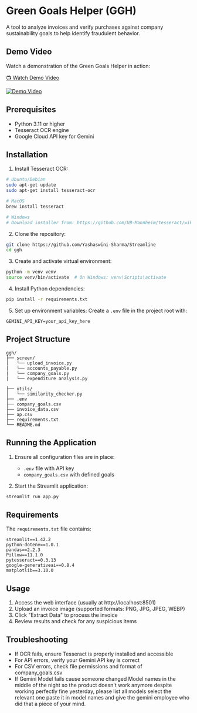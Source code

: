 # Green Goals Helper (GGH)

A tool to analyze invoices and verify purchases against company sustainability goals to help identify fraudulent behavior.

## Demo Video

Watch a demonstration of the Green Goals Helper in action:

[📺 Watch Demo Video](https://drive.google.com/file/d/1Kz7YBiLT4-nGxouNvckboLn3FVevzwr0/view?usp=sharing)

[![Demo Video](https://img.shields.io/badge/Watch-Demo_Video-red?style=for-the-badge&logo=google-drive)](https://drive.google.com/file/d/1Kz7YBiLT4-nGxouNvckboLn3FVevzwr0/view?usp=sharing)


## Prerequisites

- Python 3.11 or higher
- Tesseract OCR engine
- Google Cloud API key for Gemini

## Installation

1. Install Tesseract OCR:
```bash
# Ubuntu/Debian
sudo apt-get update
sudo apt-get install tesseract-ocr

# MacOS
brew install tesseract

# Windows
# Download installer from: https://github.com/UB-Mannheim/tesseract/wiki
```

2. Clone the repository:
```bash
git clone https://github.com/Yashaswini-Sharma/Streamline
cd ggh
```

3. Create and activate virtual environment:
```bash
python -m venv venv
source venv/bin/activate  # On Windows: venv\Scripts\activate
```

4. Install Python dependencies:
```bash
pip install -r requirements.txt
```

5. Set up environment variables:
Create a `.env` file in the project root with:
```
GEMINI_API_KEY=your_api_key_here
```

## Project Structure

```
ggh/
├── screen/
│   └── upload_invoice.py
|   └── accounts_payable.py
|   └── company_goals.py
|   └── expenditure analysis.py

├── utils/
│   └── similarity_checker.py
├── .env
├── company_goals.csv
├── invoice_data.csv
├── ap.csv
├── requirements.txt
└── README.md
```

## Running the Application

1. Ensure all configuration files are in place:
   - `.env` file with API key
   - `company_goals.csv` with defined goals

2. Start the Streamlit application:
```bash
streamlit run app.py
```

## Requirements

The `requirements.txt` file contains:
```
streamlit==1.42.2
python-dotenv==1.0.1
pandas==2.2.3
Pillow==11.1.0
pytesseract==0.3.13
google-generativeai==0.8.4
matplotlib==3.10.0
```

## Usage

1. Access the web interface (usually at http://localhost:8501)
2. Upload an invoice image (supported formats: PNG, JPG, JPEG, WEBP)
3. Click "Extract Data" to process the invoice
4. Review results and check for any suspicious items


## Troubleshooting

- If OCR fails, ensure Tesseract is properly installed and accessible
- For API errors, verify your Gemini API key is correct
- For CSV errors, check file permissions and format of company_goals.csv
- If Gemini Model fails cause someone changed Model names in the middle of the night so the product doesn't work anymore despite working perfectly fine yesterday, please list all models select the relevant one paste it in model names and give the gemini employee who did that a piece of your mind.
